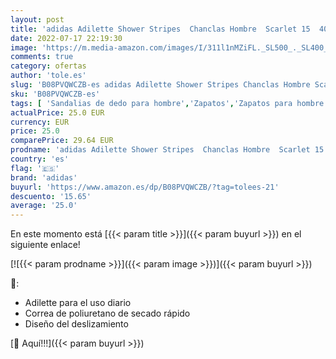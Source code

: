 ```yaml
---
layout: post
title: 'adidas Adilette Shower Stripes  Chanclas Hombre  Scarlet 15  40.5 EU'
date: 2022-07-17 22:19:30
image: 'https://m.media-amazon.com/images/I/311l1nMZiFL._SL500_._SL400_.jpg'
comments: true
category: ofertas
author: 'tole.es'
slug: 'B08PVQWCZB-es adidas Adilette Shower Stripes Chanclas Hombre Scarlet 15...'
sku: 'B08PVQWCZB-es'
tags: [ 'Sandalias de dedo para hombre','Zapatos','Zapatos para hombre','Zapatos y complementos','adidas','chanclas','🇪🇸', ]
actualPrice: 25.0 EUR
currency: EUR
price: 25.0
comparePrice: 29.64 EUR
prodname: 'adidas Adilette Shower Stripes  Chanclas Hombre  Scarlet 15  40.5 EU'
country: 'es'
flag: '🇪🇸'
brand: 'adidas'
buyurl: 'https://www.amazon.es/dp/B08PVQWCZB/?tag=tolees-21'
descuento: '15.65'
average: '25.0'
---
```


En este momento está [{{< param title >}}]({{< param buyurl >}}) en el siguiente enlace!

[![{{< param prodname >}}]({{< param image >}})]({{< param buyurl >}})

🔎:

- Adilette para el uso diario
- Correa de poliuretano de secado rápido
- Diseño del deslizamiento

[🛒 Aquí!!!]({{< param buyurl >}})
